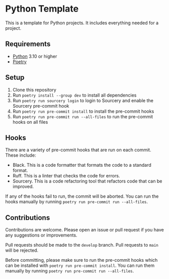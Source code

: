 # Python Template

This is a template for Python projects. It includes everything needed for a project.

## Requirements

- [Python](htt[s://python.org]) 3.10 or higher
- [Poetry](https://python-poetry.org/)

## Setup

1. Clone this repository
2. Run `poetry install --group dev` to install all dependencies
3. Run `poetry run sourcery login` to login to Sourcery and enable the Sourcery pre-commit hook
4. Run `poetry run pre-commit install` to install the pre-commit hooks
5. Run `poetry run pre-commit run --all-files` to run the pre-commit hooks on all files

## Hooks

There are a variety of pre-commit hooks that are run on each commit. These include:

- Black. This is a code formatter that formats the code to a standard format.
- Ruff. This is a linter that checks the code for errors.
- Sourcery. This is a code refactoring tool that refactors code that can be improved.

If any of the hooks fail to run, the commit will be aborted. You can run the hooks manually by running `poetry run pre-commit run --all-files`.

## Contributions

Contributions are welcome. Please open an issue or pull request if you have any suggestions or improvements.

Pull requests should be made to the `develop` branch. Pull requests to `main` will be rejected.

Before committing, please make sure to run the pre-commit hooks which can be installed with `poetry run pre-commit install`. You can run them manually by running `poetry run pre-commit run --all-files`.
